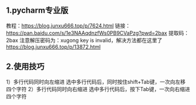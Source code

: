 ## 1.pycharm专业版
教程：https://blog.junxu666.top/p/7624.html
链接：https://pan.baidu.com/s/1e3NAAqdnzfWs0PB9CVaPzg?pwd=2bax 
提取码：2bax  注意解压密码为：xugong
key is invalid，解决方法都在这里了
https://blog.junxu666.top/p/13872.html


## 2.使用技巧
1）多行代码同时向左缩进
选中多行代码后，同时按住shift+Tab键，一次向左移四个字符
2）多行代码同时向右缩进
选中多行代码后，按下Tab键，一次向右缩进四个字符